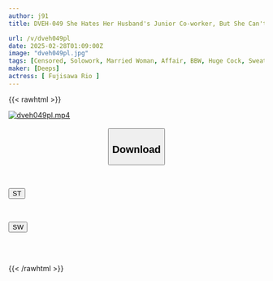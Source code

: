 ```yaml
---
author: j91
title: DVEH-049 She Hates Her Husband's Junior Co-worker, But She Can't Stop Herself From Watching His Massive Dick... In A Room With A Broken Air Conditioner, She Becomes Drenched In Sweat And Sexually Harassed - The Exquisitely Plump Married Woman, Reo Fujisawa

url: /v/dveh049pl
date: 2025-02-28T01:09:00Z
image: "dveh049pl.jpg"
tags: [Censored, Solowork, Married Woman, Affair, BBW, Huge Cock, Sweat	]
maker: [Deeps]
actress: [ Fujisawa Rio ]
---
```



{{< rawhtml >}}

<div class="video" data-videoid="VX2p3J7YQ7HYXq">
    <a href="javascript:;">
        <img src="/v/dveh049pl/dveh049pl.jpg" width="WIDTH" height="HEIGHT" alt="dveh049pl.mp4" loading="lazy">
    </a>
</div>

<script type="text/javascript" src="https://j91.asia/asset/on-demand-st.js"></script>

<br>
  <link rel="stylesheet" href="https://j91.asia/asset/bs5.css">
  
  <center>
  <button class="btn btn-primary" type="button" data-bs-toggle="collapse" data-bs-target=".multi-collapse" aria-expanded="false" aria-controls="multiCollapseExample1 multiCollapseExample2"><h2>Download</h2></button></center>
</p>
<div class="row">
  <div class="col">
    <div class="collapse multi-collapse" id="multiCollapseExample1">
      <div class="card card-body">
	      	      <br>
<div class="buttons">  
<p><a href="/v/dveh049pl/st.html" target="_blank"><button class="btn-hover color-3"><i class="fa fa-download"></i> ST</button></a></p></div>
    </div>
  </div>
</div>
  <div class="col">
    <div class="collapse multi-collapse" id="multiCollapseExample2">
      <div class="card card-body">
	      <br>
<div class="buttons">
<p><a href="/v/dveh049pl/sw.html" target="_blank"><button class="btn-hover color-2"><i class="fa fa-download"></i> SW</button></a></p></div>
<br><br>
      </div>
    </div>
  </div>
</div>

{{< /rawhtml >}}